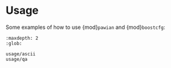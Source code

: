 # Usage

Some examples of how to use {mod}`pawian` and {mod}`boostcfg`:

```{toctree}
:maxdepth: 2
:glob:

usage/ascii
usage/qa
```
